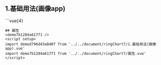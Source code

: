 ## 1.基础用法(画像app)
<demod796d43a8407 />
```vue{4}
<template>
    <ring-chart-7 ref="chartRef" v-bind="chartOption"></ring-chart-7>
</template>
<script setup>
import { ref, onMounted } from 'vue';

const chartRef = ref();
// 组合配置项
const chartOption = {
    unit: '个',
    title: '累计知识产权数',
    centerDisplay: 'sum',
    seriesData: [
        { value: 1048, name: '专利' },
        { value: 735, name: '作品著作权' },
        { value: 580, name: '软件著作权' },
        { value: 484, name: '网站' },
        { value: 484, name: '资质证书' },
        { value: 484, name: '商标' }
    ]
};

onMounted(() => chartRef.value.renderChart());
</script>
<style lang="scss" scoped>
.zrx-chart {
    height: 340px;
    background-color: white;
}
</style>

```
## 属性
<demo7b1284a617f1 />
<script setup>
import demod796d43a8407 from '../../document/ringChart7/1.基础用法(画像app).vue'
import demo7b1284a617f1 from '../../document/ringChart7/属性.vue'
</script>